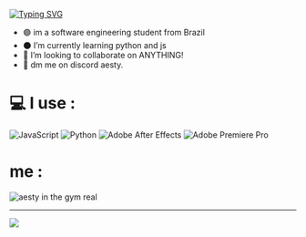 [![Typing SVG](https://readme-typing-svg.demolab.com?font=Archivo&size=50&duration=2000&pause=1&color=7a00ff&center=true&vCenter=true&random=false&width=1000&lines=Hi+im+aesty)](https://git.io/typing-svg)
- 🟣 im a software engineering student from Brazil
- 🌑 I’m currently learning python and js
- 🤝 I’m looking to collaborate on ANYTHING!
- 💜 dm me on discord aesty.

    
# 💻 I use :
![JavaScript](https://img.shields.io/badge/javascript-%23323330.svg?style=plastic&logo=javascript&logoColor=%23F7DF1E) ![Python](https://img.shields.io/badge/python-3670A0?style=plastic&logo=python&logoColor=ffdd54) ![Adobe After Effects](https://img.shields.io/badge/Adobe%20After%20Effects-9999FF.svg?style=plastic&logo=Adobe%20After%20Effects&logoColor=white) ![Adobe Premiere Pro](https://img.shields.io/badge/Adobe%20Premiere%20Pro-9999FF.svg?style=plastic&logo=Adobe%20Premiere%20Pro&logoColor=white)

# me :
![aesty in the gym real](https://github.com/user-attachments/assets/c65c210a-c543-46a0-b82d-3716a42bdd5b "real pic of aesty in the gym")

---
[![](https://visitcount.itsvg.in/api?id=1aesty&label=Profile%20Views&color=12&pretty=true)](https://visitcount.itsvg.in)

